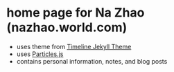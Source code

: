 # home page for Na Zhao (nazhao.world.com)

- uses theme from [Timeline Jekyll Theme](http://kirbyt.github.io/timeline-jekyll-theme)
- uses [Particles.js](https://vincentgarreau.com/particles.js/)
- contains personal information, notes, and blog posts
